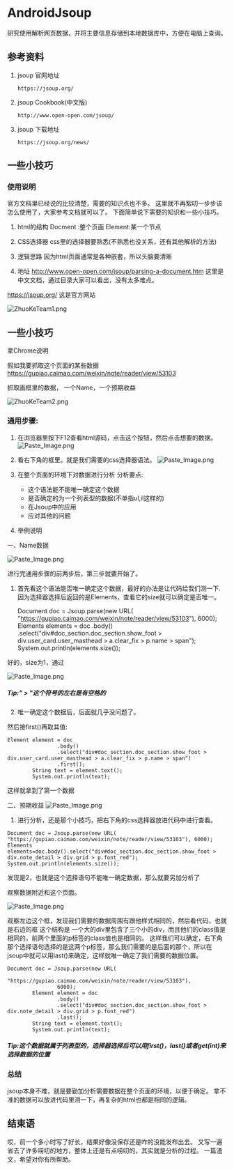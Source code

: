 # AndroidJsoup
研究使用解析网页数据，并将主要信息存储到本地数据库中，方便在电脑上查询。

## 参考资料
1. jsoup 官网地址

    `https://jsoup.org/`

2. jsoup Cookbook(中文版)

    `http://www.open-open.com/jsoup/`
3. jsoup 下载地址

    `https://jsoup.org/news/`


## 一些小技巧

### 使用说明
  官方文档里已经说的比较清楚，需要的知识点也不多。
  这里就不再絮叨一步步该怎么使用了，大家参考文档就可以了。
  下面简单说下需要的知识和一些小技巧。
  
1. html的结构
  Docment :整个页面
  Element:某一个节点
  
2. CSS选择器
    css里的选择器要熟悉(不熟悉也没关系，还有其他解析的方法)
    
3. 逻辑思路
  因为html页面通常是各种嵌套，所以头脑要清晰
  
4. 地址
  http://www.open-open.com/jsoup/parsing-a-document.htm
这里是中文文档，通过目录大家可以看出，没有太多难点。

https://jsoup.org/
这是官方网站

![ZhuoKeTeam1.png](http://upload-images.jianshu.io/upload_images/1383797-fa7be66f3cbf3875.png?imageMogr2/auto-orient/strip%7CimageView2/2/w/1240)

## 一些小技巧

拿Chrome说明

假如我要抓取这个页面的某些数据
  https://gupiao.caimao.com/weixin/note/reader/view/53103
  
抓取画框里的数据，
一个Name，一个预期收益

![ZhuoKeTeam2.png](http://upload-images.jianshu.io/upload_images/1383797-834ff55071f8c35d.png?imageMogr2/auto-orient/strip%7CimageView2/2/w/1240)

### 通用步骤:

1. 在浏览器里按下F12查看html源码，点击这个按钮，然后点击想要的数据。
![Paste_Image.png](http://upload-images.jianshu.io/upload_images/1383797-e662a583add707c8.png?imageMogr2/auto-orient/strip%7CimageView2/2/w/1240)

2. 看右下角的框里。就是我们需要的css选择器语法。
![Paste_Image.png](http://upload-images.jianshu.io/upload_images/1383797-ee6953f64b2430ff.png?imageMogr2/auto-orient/strip%7CimageView2/2/w/1240)
3. 在整个页面的环境下对数据进行分析
    分析要点:
    * 这个语法能不能唯一确定这个数据
    * 是否确定的为一个列表型的数据(不单指ul,il这样的)
    * 在Jsoup中的应用
    * 应对其他的问题

4. 举例说明

一、Name数据

![Paste_Image.png](http://upload-images.jianshu.io/upload_images/1383797-b2ea300efd35e033.png?imageMogr2/auto-orient/strip%7CimageView2/2/w/1240)

进行完通用步骤的前两步后，第三步就要开始了。
  
1. 首先看这个语法能否唯一确定这个数据，最好的办法是让代码给我们测一下.
因为选择器选择后返回的是Elements，查看它的size就可以确定是否唯一。

    Document doc = Jsoup.parse(new URL(
					"https://gupiao.caimao.com/weixin/note/reader/view/53103"),
					6000);
			Elements elements = doc
					.body()
					.select("div#doc_section.doc_section.show_foot > div.user_card.user_masthead > a.clear_fix > p.name > span");
			System.out.println(elements.size());

好的，size为1，通过

![Paste_Image.png](http://upload-images.jianshu.io/upload_images/1383797-996d46724cf2c74f.png?imageMogr2/auto-orient/strip%7CimageView2/2/w/1240)

  ##### Tip:" > "这个符号的左右是有空格的
2. 唯一确定这个数据后，后面就几乎没问题了。

然后接first()再取其值:


    Element element = doc
					.body()
					.select("div#doc_section.doc_section.show_foot > div.user_card.user_masthead > a.clear_fix > p.name > span")
					.first();
			String text = element.text();
			System.out.println(text);


这样就拿到了第一个数据


二、预期收益
![Paste_Image.png](http://upload-images.jianshu.io/upload_images/1383797-edfd75ebbe4afda7.png?imageMogr2/auto-orient/strip%7CimageView2/2/w/1240)


1. 进行分析，还是那个小技巧，把右下角的css选择器放进代码中进行查看。

`
         Document doc = Jsoup.parse(new URL(
					"https://gupiao.caimao.com/weixin/note/reader/view/53103"),
					6000);
			Elements elements=doc.body().select("div#doc_section.doc_section.show_foot > div.note_detail > div.grid > p.font_red");
			System.out.println(elements.size());
			`
			
发现是2，也就是这个选择语句不能唯一确定数据，那么就要另加分析了

观察数据附近和这个页面。


![Paste_Image.png](http://upload-images.jianshu.io/upload_images/1383797-d1f7315cf45f703b.png?imageMogr2/auto-orient/strip%7CimageView2/2/w/1240)

观察左边这个框，发现我们需要的数据周围有跟他样式相同的，然后看代码，也就是右边的框
这个结构是 一个大的div里包含了三个小的div，而且他们的class值是相同的，前两个里面的p标签的class值也是相同的。
这样我们可以确定，右下角那个选择语句选择的是这两个p标签，那么我们需要的是后面的那个，所以在jsoup中就可以用last()来确定，这样就唯一确定了我们需要的数据位置。

    Document doc = Jsoup.parse(new URL(
					"https://gupiao.caimao.com/weixin/note/reader/view/53103"),
					6000);
			Element element = doc
					.body()
					.select("div#doc_section.doc_section.show_foot > div.note_detail > div.grid > p.font_red")
					.last();
			String text = element.text();
			System.out.println(text);

##### Tip:这个数据就属于列表型的，选择器选择后可以用first()，last()或者get(int)来选择数据的位置

###  总结
jsoup本身不难，就是要勤加分析需要数据在整个页面的环境，以便于确定。
拿不准的数据可以放进代码里测一下，再复杂的html也都是相同的逻辑。

## 结束语
哎，前一个多小时写了好长，结果好像没保存还是咋的没能发布出去。
又写一遍省去了许多唠叨的地方，整体上还是有点唠叨的，其实就是分析的过程。
一篇渣文，希望对你有所帮助。
